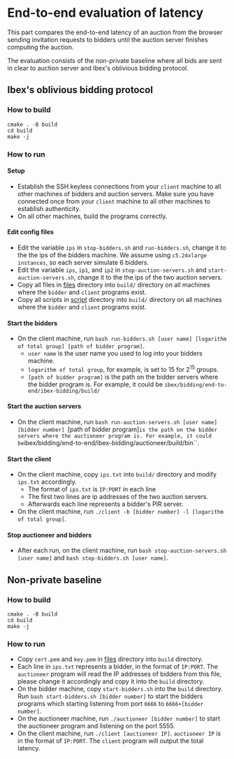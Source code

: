 # End-to-end evaluation of latency
This part compares the end-to-end latency of an auction from the browser sending
invitation requests to bidders until the auction server finishes computing the
auction.

The evaluation consists of the non-private baseline where all bids are sent in
clear to auction server and Ibex's oblivious bidding protocol.

## Ibex's oblivious bidding protocol
### How to build
```
cmake . -B build
cd build
make -j
```

### How to run

#### Setup
+ Establish the SSH keyless connections from your `client` machine to all other
  machines of bidders and auction servers. Make sure you have connected once
  from your `client` machine to all other machines to establish authenticity.
+ On all other machines, build the programs correctly.

#### Edit config files
+ Edit the variable `ips` in `stop-bidders.sh` and
  `run-bidders.sh`, change it to the the ips of the bidders
  machine. We assume using `c5.24xlarge instances`, so each server simulate 6
  bidders.
+ Edit the variable `ips`, `ip1`, and `ip2` in `stop-auction-servers.sh` and
  `start-auction-servers.sh`, change it to the the ips of the two auction servers.
+ Copy all files in [files](../files/) directory into `build/` directory on
  all machines where the `bidder` and `client` programs exist.
+ Copy all scripts in [script](./ibex/scripts/) directory into `build/`
  directory on all machines where the `bidder` and `client` programs exist.

#### Start the bidders
+ On the client machine, run `bash run-bidders.sh [user name]
  [logarithm of total group] [path of bidder program]`.
  + `user name` is the user name you used to log into your bidders machine.
  + `logarithm of total group`, for example, is set to 15 for $2^{15}$ groups.
  + `[path of bidder program]` is the path on the bidder servers where the
    bidder program is. For example, it could be `ibex/bidding/end-to-end/ibex-bidding/build/`

#### Start the auction servers
+ On the client machine, run `bash run-auction-servers.sh [user name] [bidder
  number] `[path of bidder program]` is the path on the bidder servers where the
  auctioneer program is. For example, it could be
  `ibex/bidding/end-to-end/ibex-bidding/auctioneer/build/bin``.

#### Start the client
+ On the client machine, copy `ips.txt` into `build/` directory and modify
  `ips.txt` accordingly.
    + The format of `ips.txt` is `IP:PORT` in each line
    + The first two lines are ip addresses of the two auction servers.
    + Afterwards each line represents a bidder's PIR server.
+ On the client machine, run `./client -b [bidder number] -l [logarithm of total
  group]`.

#### Stop auctioneer and bidders
+ After each run, on the client machine, run `bash stop-auction-servers.sh [user
  name]` and `bash stop-bidders.sh [user name]`.

## Non-private baseline
### How to build
```
cmake . -B build
cd build
make -j
```

### How to run
+ Copy `cert.pem` and `key.pem` in [files](../files/) directory into `build` directory.
+ Each line in `ips.txt` represents a bidder, in the format of `IP:PORT`. The
  `auctioneer` program will read the IP addresses of bidders from this file, please
  change it accordingly and copy it into the `build` directory.
+ On the bidder machine, copy `start-bidders.sh` into the `build` directory. Run
  `bash start-bidders.sh [bidder number]` to start the bidders programs which
  starting listening from port `6666` to `6666+[bidder number]`.
+ On the auctioneer machine, run `./auctioneer [bidder number]` to start the
  auctioneer program and listening on the port 5555.
+ On the client machine, run `./client [auctioneer IP]`. `auctioneer IP` is in
  the format of `IP:PORT`. The `client` program will output the total latency.
